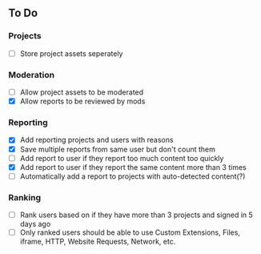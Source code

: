## To Do

### Projects
- [ ] Store project assets seperately

### Moderation
- [ ] Allow project assets to be moderated
- [x] Allow reports to be reviewed by mods

### Reporting
- [x] Add reporting projects and users with reasons
- [x] Save multiple reports from same user but don't count them
- [ ] Add report to user if they report too much content too quickly
- [x] Add report to user if they report the same content more than 3 times
- [ ] Automatically add a report to projects with auto-detected content(?)

### Ranking
- [ ] Rank users based on if they have more than 3 projects and signed in 5 days ago
- [ ] Only ranked users should be able to use Custom Extensions, Files, iframe, HTTP, Website Requests, Network, etc.
